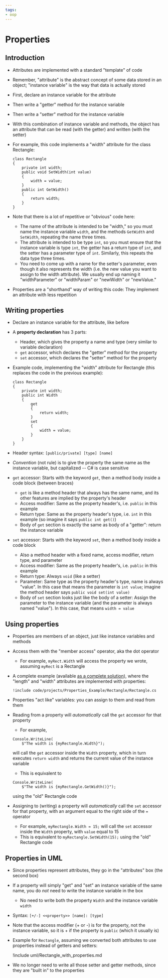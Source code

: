 ```yaml
---
tags:
- oop
---
```


# Properties

## Introduction

- Attributes are implemented with a standard "template" of code
- Remember, "attribute" is the abstract concept of some data stored in an object; "instance variable" is the way that data is actually stored
- First, declare an instance variable for the attribute
- Then write a "getter" method for the instance variable
- Then write a "setter" method for the instance variable
- With this combination of instance variable and methods, the object has an attribute that can be read (with the getter) and written (with the setter)
- For example, this code implements a "width" attribute for the class Rectangle:

    ```
    class Rectangle
    {
        private int width;
        public void SetWidth(int value)
        {
            width = value;
        }
        public int GetWidth()
        {
            return width;
        }
    }
    ```

- Note that there is a lot of repetitive or "obvious" code here:
    - The name of the attribute is intended to be "width," so you must name the instance variable `width`, and the methods `GetWidth` and `SetWidth`, repeating the name three times.
    - The attribute is intended to be type `int`, so you must ensure that the instance variable is type `int`, the getter has a return type of `int`, and the setter has a parameter type of `int`. Similarly, this repeats the data type three times.
    - You need to come up with a name for the setter's parameter, even though it also represents the width (i.e. the new value you want to assign to the width attribute). We usually end up naming it "widthParameter" or "widthParam" or "newWidth" or "newValue."
- Properties are a "shorthand" way of writing this code: They implement an attribute with less repetition

## Writing properties

- Declare an instance variable for the attribute, like before
- A **property declaration** has 3 parts:
    - Header, which gives the property a name and type (very similar to variable declaration)
    - `get` accessor, which declares the "getter" method for the property
    - `set` accessor, which declares the "setter" method for the property
- Example code, implementing the "width" attribute for Rectangle (this replaces the code in the previous example):

    ```
    class Rectangle
    {
        private int width;
        public int Width
        {
            get
            {
                return width;
            }
            set
            {
                width = value;
            }
        }
    }
    ```

- Header syntax: `[public/private] [type] [name]`
- *Convention* (not rule) is to give the property the same name as the instance variable, but capitalized -- C# is case sensitive
- `get` accessor: Starts with the keyword `get`, then a method body inside a code block (between braces)
    - `get` is like a method header that always has the same name, and its other features are implied by the property's header
    - Access modifier: Same as the property header's, i.e. `public` in this example
    - Return type: Same as the property header's type, i.e. `int` in this example (so imagine it says `public int get()`)
    - Body of `get` section is exactly the same as body of a "getter": return the instance variable
- `set` accessor: Starts with the keyword `set`, then a method body inside a code block
    - Also a method header with a fixed name, access modifier, return type, and parameter
    - Access modifier: Same as the property header's, i.e. `public` in this example
    - Return type: Always `void` (like a setter)
    - Parameter: Same type as the property header's type, name is always "value". In this case that means the parameter is `int value`; imagine the method header says `public void set(int value)`
    - Body of `set` section looks just like the body of a setter: Assign the parameter to the instance variable (and the parameter is always named "value"). In this case, that means `width = value`

## Using properties

- Properties are members of an object, just like instance variables and methods
- Access them with the "member access" operator, aka the dot operator
    - For example, `myRect.Width` will access the property we wrote, assuming `myRect` is a Rectangle
- A complete example (available [as a complete solution](./code/projects/Properties_Example.zip)), where the "length" and "width" attributes are implemented with properties:

    ```
    !include code/projects/Properties_Example/Rectangle/Rectangle.cs
    ```

- Properties "act like" variables: you can assign to them and read from them
- Reading from a property will *automatically* call the `get` accessor for that property
    - For example, 
    
    ```
    Console.WriteLine(
        $"The width is {myRectangle.Width}");
    ```
    
    will call the `get` accessor inside the `Width` property, which in turn executes `return width` and returns the current value of the instance variable
    - This is equivalent to 
    
    ```
    Console.WriteLine(
        $"The width is {myRectangle.GetWidth()}");
    ```
    
    using the "old" Rectangle code
- Assigning to (writing) a property will *automatically* call the `set` accessor for that property, with an argument equal to the right side of the `=` operator
    - For example, `myRectangle.Width = 15;` will call the `set` accessor inside the `Width` property, with `value` equal to 15
    - This is equivalent to `myRectangle.SetWidth(15);` using the "old" Rectangle code

## Properties in UML

- Since properties represent attributes, they go in the "attributes" box (the second box)
- If a property will simply "get" and "set" an instance variable of the same name, you do *not* need to write the instance variable in the box
    - No need to write both the property `Width` and the instance variable `width`
- Syntax: `[+/-] <<property>> [name]: [type]`
- Note that the access modifier (+ or -) is for the property, not the instance variable, so it is + if the property is `public` (which it usually is)
- Example for `Rectangle`, assuming we converted both attributes to use properties instead of getters and setters:

    !include uml/Rectangle_with_properties.md
    
- We no longer need to write all those setter and getter methods, since they are "built in" to the properties
 
